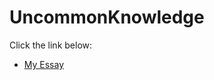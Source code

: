 # UncommonKnowledge
Click the link below:
- [My Essay](https://JemmaEagleson.github.io/UncommonKnowledge/UncommonKnowledge.html)

